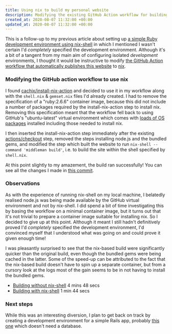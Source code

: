 ```yaml
---
title: Using nix to build my personal website
description: Modifying the existing GitHub Action workflow for building the website to use cachix/install-nix-action
created_at: 2020-08-07 11:32:00 +00:00
updated_at: 2020-08-07 11:32:00 +00:00
---
```


This is a follow-up to my previous article about setting up [a simple Ruby development environment using nix-shell][nix-shell-article] in which I mentioned I wasn't certain I'd _completely_ specified the development environment. Although it's a bit of a tangent from my main aim of configuring isolated _development_ environments, I thought it would be instructive to modify [the GitHub Action workflow that automatically publishes this website][github-actions-article] to [nix][].

### Modifying the GitHub action workflow to use nix

I found [cachix/install-nix-action][] and decided to use it in my workflow along with the `shell.nix` & `gemset.nix` files I'd already created. I had to remove the specification of a "ruby:2.6.6" container image, because this did not include a number of packages required by the install-nix-action step to install nix. Removing this specification meant that the workflow fell back to using GitHub's "ubuntu-latest" virtual environment which comes with [loads of OS packages][github-ubuntu-1804-packages] installed including those needed to install nix.

I then inserted the install-nix-action step immediately after the existing [actions/checkout][] step, removed the steps installing node.js and the bundled gems, and modified the step which built the website to run `nix-shell --command 'middleman build'`, i.e. to build the site within the shell specified by `shell.nix`.

At this point slightly to my amazement, the build ran successfully! You can see all the changes I made in [this commit][use-nix-commit].

### Observations

As with the experience of running nix-shell on my local machine, I belatedly realised node.js was being made available by the GitHub virtual environment and not by nix-shell. I did spend a bit of time investigating this by basing the workflow on a minimal container image, but it turns out that it's not trivial to prepare a container image suitable for installing nix. So I decided to give up at this point. Although it meant I still hadn't definitively proved I'd _completely_ specified the development environment, I'd convinced myself that I understood what was going on and could prove it given enough time!

I was pleasantly surprised to see that the nix-based build were significantly quicker than the original build, even though the bundled gems were being cached in the latter. Some of the speed-up can be attributed to the fact that the nix-based build doesn't have to spin up a separate container, but from a cursory look at the logs most of the gain seems to be in not having to install the bundled gems.

* [Building without nix-shell](https://github.com/floehopper/jamesmead.org/actions/runs/183152555) 4 mins 48 secs
* [Building with nix-shell](https://github.com/floehopper/jamesmead.org/actions/runs/183290575) 1 min 44 secs

### Next steps

While this was an interesting diversion, I plan to get back on track by creating a development environment for a simple Rails app, probably [this one][freerange/site] which doesn't need a database.

[nix-shell-article]: /blog/2020-07-26-a-simple-ruby-development-environment-using-nix-shell
[cachix/install-nix-action]: https://github.com/cachix/install-nix-action
[actions/checkout]: https://github.com/actions/checkout
[nix]: https://nixos.org/
[github-ubuntu-1804-packages]: https://github.com/actions/virtual-environments/blob/master/images/linux/Ubuntu1804-README.md
[github-actions-article]: /blog/2019-09-07-using-github-actions-to-publish-a-static-site-to-github-pages
[use-nix-commit]: https://github.com/floehopper/jamesmead.org/commit/cee581de9849fa721bf621fe58553458b17e83c5
[freerange/site]: https://github.com/freerange/site
